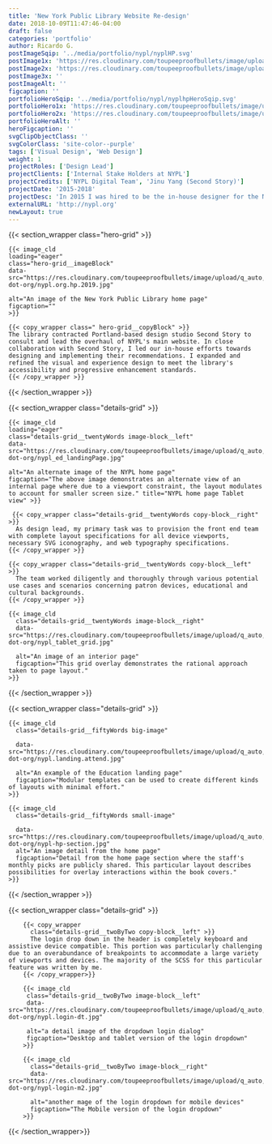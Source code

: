 ```yaml
---
title: 'New York Public Library Website Re-design'
date: 2018-10-09T11:47:46-04:00
draft: false
categories: 'portfolio'
author: Ricardo G.
postImageSqip: '../media/portfolio/nypl/nyplHP.svg'
postImage1x: 'https://res.cloudinary.com/toupeeproofbullets/image/upload/t_hp_portfolio/v1548722310/nypl-dot-org/desktop.jpg'
postImage2x: 'https://res.cloudinary.com/toupeeproofbullets/image/upload/t_hp_portfolio_2x/v1548722310/nypl-dot-org/desktop.jpg'
postImage3x: ''
postImageAlt: ''
figcaption: ''
portfolioHeroSqip: '../media/portfolio/nypl/nyplhpHeroSqip.svg'
portfolioHero1x: 'https://res.cloudinary.com/toupeeproofbullets/image/upload/t_portfolio_hero_16_9/v1548722310/nypl-dot-org/desktop.jpg'
portfolioHero2x: 'https://res.cloudinary.com/toupeeproofbullets/image/upload/t_portfolio_hero_2x/v1548722310/nypl-dot-org/desktop.jpg'
portfolioHeroAlt: ''
heroFigcaption: ''
svgClipObjectClass: ''
svgColorClass: 'site-color--purple'
tags: ['Visual Design', 'Web Design']
weight: 1
projectRoles: ['Design Lead']
projectClients: ['Internal Stake Holders at NYPL']
projectCredits: ['NYPL Digital Team', 'Jinu Yang (Second Story)']
projectDate: '2015-2018'
projectDesc: 'In 2015 I was hired to be the in-house designer for the New York Public Library. My initial responsibility was to oversee the visual and interface design efforts for the New York Public Library redesign.'
externalURL: 'http://nypl.org'
newLayout: true
---
```


{{< section_wrapper class="hero-grid" >}}

    {{< image_cld
    loading="eager"
    class="hero-grid__imageBlock"
    data-src="https://res.cloudinary.com/toupeeproofbullets/image/upload/q_auto,w_auto,c_scale,f_auto/v1571683582/nypl-dot-org/nypl.org.hp.2019.jpg"
    
    alt="An image of the New York Public Library home page"
    figcaption=""
    >}}

    {{< copy_wrapper class=" hero-grid__copyBlock" >}}
    The library contracted Portland-based design studio Second Story to consult and lead the overhaul of NYPL's main website. In close collaboration with Second Story, I led our in-house efforts towards designing and implementing their recommendations. I expanded and refined the visual and experience design to meet the library's accessibility and progressive enhancement standards.
    {{< /copy_wrapper >}}

{{< /section_wrapper >}}

{{< section_wrapper class="details-grid" >}}

    {{< image_cld
    loading="eager"
    class="details-grid__twentyWords image-block__left"
    data-src="https://res.cloudinary.com/toupeeproofbullets/image/upload/q_auto,w_auto,c_scale,f_auto/t_960x960_1x/nypl-dot-org/nypl_ed_landingPage.jpg"
    
    alt="An alternate image of the NYPL home page"
    figcaption="The above image demonstrates an alternate view of an internal page where due to a viewport constraint, the layout modulates to account for smaller screen size." title="NYPL home page Tablet view" >}}

     {{< copy_wrapper class="details-grid__twentyWords copy-block__right" >}}
      As design lead, my primary task was to provision the front end team with complete layout specifications for all device viewports, necessary SVG iconography, and web typography specifications.
    {{< /copy_wrapper >}}

    {{< copy_wrapper class="details-grid__twentyWords copy-block__left" >}}
      The team worked diligently and thoroughly through various potential use cases and scenarios concerning patron devices, educational and cultural backgrounds.
    {{< /copy_wrapper >}}

    {{< image_cld
      class="details-grid__twentyWords image-block__right"
      data-src="https://res.cloudinary.com/toupeeproofbullets/image/upload/q_auto,w_auto,c_scale,f_auto/v1548722309/nypl-dot-org/nypl_tablet_grid.jpg"
      
      alt="An image of an interior page"
      figcaption="This grid overlay demonstrates the rational approach taken to page layout."
    >}}


{{< /section_wrapper >}}

{{< section_wrapper class="details-grid" >}}

    {{< image_cld
      class="details-grid__fiftyWords big-image"
      
      data-src="https://res.cloudinary.com/toupeeproofbullets/image/upload/q_auto,w_auto,c_scale,f_auto/v1582756732/nypl-dot-org/nypl.landing.attend.jpg"
      
      alt="An example of the Education landing page"
      figcaption="Modular templates can be used to create different kinds of layouts with minimal effort."
    >}}

    {{< image_cld
      class="details-grid__fiftyWords small-image"
      
      data-src="https://res.cloudinary.com/toupeeproofbullets/image/upload/q_auto,w_auto,c_scale,f_auto/v1582753774/nypl-dot-org/nypl-hp-section.jpg"
      alt="An image detail from the home page"
      figcaption="Detail from the home page section where the staff's monthly picks are publicly shared. This particular layout describes possibilities for overlay interactions within the book covers."
    >}}

{{< /section_wrapper >}}

{{< section_wrapper class="details-grid" >}}

        {{< copy_wrapper
          class="details-grid__twoByTwo copy-block__left" >}}
          The login drop down in the header is completely keyboard and assistive device compatible. This portion was particularly challenging due to an overabundance of breakpoints to accommodate a large variety of viewports and devices. The majority of the SCSS for this particular feature was written by me.
        {{< /copy_wrapper>}}

        {{< image_cld
         class="details-grid__twoByTwo image-block__left"
         data-src="https://res.cloudinary.com/toupeeproofbullets/image/upload/q_auto,w_auto,c_scale,f_auto/v1582755269/nypl-dot-org/nypl.login-dt.jpg"
         
         alt="a detail image of the dropdown login dialog"
         figcaption="Desktop and tablet version of the login dropdown"
        >}}

        {{< image_cld
          class="details-grid__twoByTwo image-block__right"
          data-src="https://res.cloudinary.com/toupeeproofbullets/image/upload/q_auto,w_auto,c_scale,f_auto/v1582757335/nypl-dot-org/nypl-login-m2.jpg"
          
          alt="another mage of the login dropdown for mobile devices"
          figcaption="The Mobile version of the login dropdown"
        >}}
{{< /section_wrapper>}}